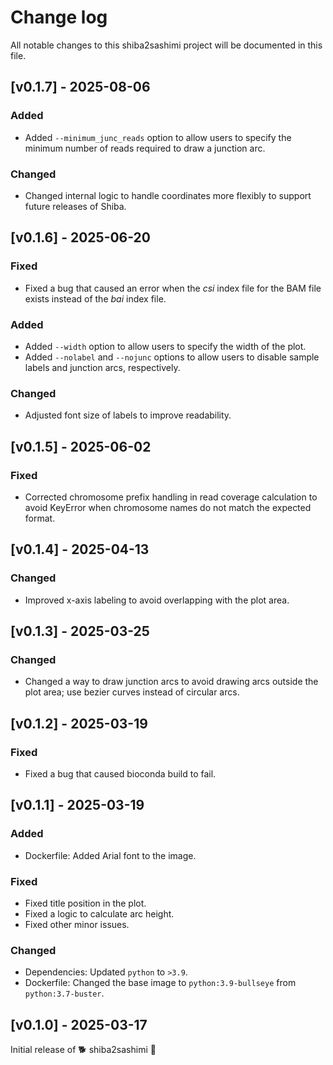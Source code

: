 # Change log

All notable changes to this shiba2sashimi project will be documented in this file.

## [v0.1.7] - 2025-08-06

### Added

- Added `--minimum_junc_reads` option to allow users to specify the minimum number of reads required to draw a junction arc.

### Changed

- Changed internal logic to handle coordinates more flexibly to support future releases of Shiba.

## [v0.1.6] - 2025-06-20

### Fixed

- Fixed a bug that caused an error when the *csi* index file for the BAM file exists instead of the *bai* index file.

### Added

- Added `--width` option to allow users to specify the width of the plot.
- Added `--nolabel` and `--nojunc` options to allow users to disable sample labels and junction arcs, respectively.

### Changed

- Adjusted font size of labels to improve readability.

## [v0.1.5] - 2025-06-02

### Fixed

- Corrected chromosome prefix handling in read coverage calculation to avoid KeyError when chromosome names do not match the expected format.

## [v0.1.4] - 2025-04-13

### Changed

- Improved x-axis labeling to avoid overlapping with the plot area.

## [v0.1.3] - 2025-03-25

### Changed

- Changed a way to draw junction arcs to avoid drawing arcs outside the plot area; use bezier curves instead of circular arcs.

## [v0.1.2] - 2025-03-19

### Fixed

- Fixed a bug that caused bioconda build to fail.

## [v0.1.1] - 2025-03-19

### Added

- Dockerfile: Added Arial font to the image.

### Fixed

- Fixed title position in the plot.
- Fixed a logic to calculate arc height.
- Fixed other minor issues.

### Changed

- Dependencies: Updated `python` to `>3.9`.
- Dockerfile: Changed the base image to `python:3.9-bullseye` from `python:3.7-buster`.

## [v0.1.0] - 2025-03-17

Initial release of 🐕 shiba2sashimi 🍣
